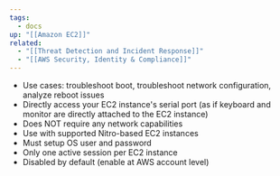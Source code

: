 ```yaml
---
tags:
  - docs
up: "[[Amazon EC2]]"
related:
  - "[[Threat Detection and Incident Response]]"
  - "[[AWS Security, Identity & Compliance]]"
---
```

- Use cases: troubleshoot boot, troubleshoot network configuration, analyze reboot issues
- Directly access your EC2 instance's serial port (as if keyboard and monitor are directly attached to the EC2 instance)
- Does NOT require any network capabilities
- Use with supported Nitro-based EC2 instances
- Must setup OS user and password
- Only one active session per EC2 instance
- Disabled by default (enable at AWS account level)
